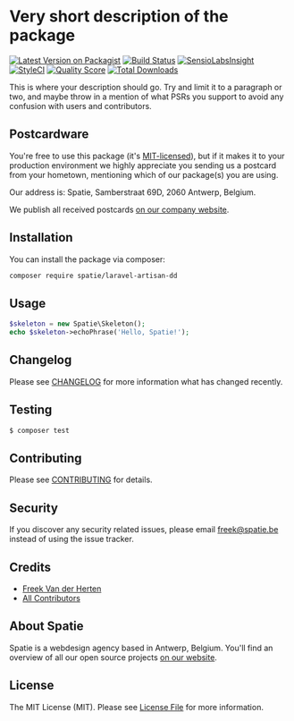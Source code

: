 # Very short description of the package

[![Latest Version on Packagist](https://img.shields.io/packagist/v/spatie/laravel-artisan-dd.svg?style=flat-square)](https://packagist.org/packages/spatie/laravel-artisan-dd)
[![Build Status](https://img.shields.io/travis/spatie/laravel-artisan-dd/master.svg?style=flat-square)](https://travis-ci.org/spatie/laravel-artisan-dd)
[![SensioLabsInsight](https://img.shields.io/sensiolabs/i/xxxxxxxxx.svg?style=flat-square)](https://insight.sensiolabs.com/projects/xxxxxxxxx)
[![StyleCI](https://styleci.io/repos/91107001/shield?branch=master)](https://styleci.io/repos/91107001)
[![Quality Score](https://img.shields.io/scrutinizer/g/spatie/laravel-artisan-dd.svg?style=flat-square)](https://scrutinizer-ci.com/g/spatie/laravel-artisan-dd)
[![Total Downloads](https://img.shields.io/packagist/dt/spatie/laravel-artisan-dd.svg?style=flat-square)](https://packagist.org/packages/spatie/laravel-artisan-dd)

This is where your description should go. Try and limit it to a paragraph or two, and maybe throw in a mention of what PSRs you support to avoid any confusion with users and contributors.

## Postcardware

You're free to use this package (it's [MIT-licensed](LICENSE.md)), but if it makes it to your production environment we highly appreciate you sending us a postcard from your hometown, mentioning which of our package(s) you are using.

Our address is: Spatie, Samberstraat 69D, 2060 Antwerp, Belgium.

We publish all received postcards [on our company website](https://spatie.be/en/opensource/postcards).

## Installation

You can install the package via composer:

```bash
composer require spatie/laravel-artisan-dd
```

## Usage

``` php
$skeleton = new Spatie\Skeleton();
echo $skeleton->echoPhrase('Hello, Spatie!');
```

## Changelog

Please see [CHANGELOG](CHANGELOG.md) for more information what has changed recently.

## Testing

``` bash
$ composer test
```

## Contributing

Please see [CONTRIBUTING](CONTRIBUTING.md) for details.

## Security

If you discover any security related issues, please email freek@spatie.be instead of using the issue tracker.

## Credits

- [Freek Van der Herten](https://github.com/freekmurze)
- [All Contributors](../../contributors)

## About Spatie

Spatie is a webdesign agency based in Antwerp, Belgium. You'll find an overview of all our open source projects [on our website](https://spatie.be/opensource).

## License

The MIT License (MIT). Please see [License File](LICENSE.md) for more information.
